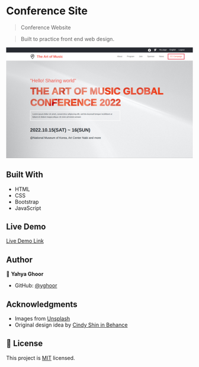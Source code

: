 # Conference Site

> Conference Website

> Built to practice front end web design.

![screenshot](images/project-screenshot.png)

## Built With

- HTML
- CSS
- Bootstrap
- JavaScript

## Live Demo

[Live Demo Link](https://yghoor.github.io/event-site/)

## Author

👤 **Yahya Ghoor**

- GitHub: [@yghoor](https://github.com/yghoor)

## Acknowledgments

- Images from [Unsplash](https://unsplash.com)
- Original design idea by [Cindy Shin in Behance](https://www.behance.net/adagio07)

## 📝 License

This project is [MIT](./LICENSE) licensed.
